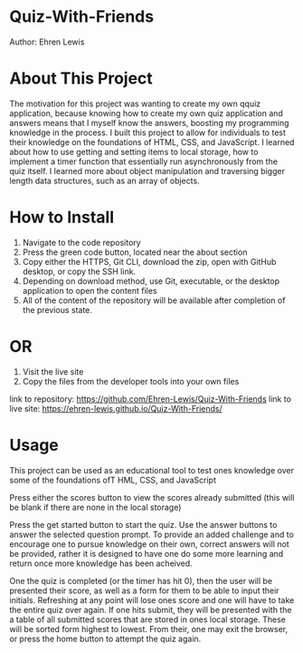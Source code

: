 # Quiz-With-Friends

Author: Ehren Lewis

# About This Project
The motivation for this project was wanting to create my own qquiz application, because knowing how to create my own quiz application and answers means that I myself know the answers, boosting my programming knowledge in the process.
I built this project to allow for individuals to test their knowledge on the foundations of HTML, CSS, and JavaScript.
I learned about how to use getting and setting items to local storage, how to implement a timer function that essentially run asynchronously from the quiz itself. I learned more about object manipulation and traversing bigger length data structures, such as an array of objects.

# How to Install

1. Navigate to the code repository
2. Press the green code button, located near the about section
3. Copy either the HTTPS, Git CLI, download the zip, open with GitHub desktop, or copy the SSH link.
4. Depending on download method, use Git, executable, or the desktop application to open the content files
5. All of the content of the repository will be available after completion of the previous state.

# OR

1. Visit the live site
2. Copy the files from the developer tools into your own files

link to repository: https://github.com/Ehren-Lewis/Quiz-With-Friends
link to live site: https://ehren-lewis.github.io/Quiz-With-Friends/

# Usage

This project can be used as an educational tool to test ones knowledge over 
some of the foundations ofT HML, CSS, and JavaScript

Press either the scores button to view the scores already submitted (this will be blank if there are none in the local storage)

Press the get started button to start the quiz. Use the answer buttons to answer
the selected question prompt. To provide an added challenge and to 
encourage one to pursue knowledge on their own, correct answers will not
be provided, rather it is designed to have one do some more learning and return
once more knowledge has been acheived.

One the quiz is completed (or the timer has hit 0), then the user will be presented their score, as well as a form for them to be able to input their
initials. Refreshing at any point will lose ones score and one will have to take the entire quiz over again. If one hits submit, they will be presented with the a table of all submitted scores that are stored in ones local storage. These will be sorted form highest to lowest. From their, one may exit the browser, or press the home button to attempt the quiz again.